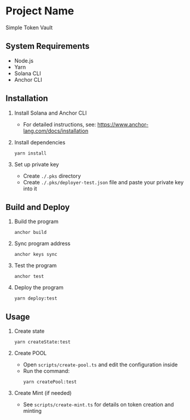 # Project Name

Simple Token Vault

## System Requirements

- Node.js
- Yarn
- Solana CLI
- Anchor CLI

## Installation

1. Install Solana and Anchor CLI
   - For detailed instructions, see: https://www.anchor-lang.com/docs/installation

2. Install dependencies
   ```
   yarn install
   ```

3. Set up private key
   - Create `./.pks` directory
   - Create `./.pks/deployer-test.json` file and paste your private key into it

## Build and Deploy

1. Build the program
   ```
   anchor build
   ```

2. Sync program address
   ```
   anchor keys sync
   ```

3. Test the program
   ```
   anchor test
   ```

4. Deploy the program
   ```
   yarn deploy:test
   ```

## Usage

1. Create state
   ```
   yarn createState:test
   ```

2. Create POOL
   - Open `scripts/create-pool.ts` and edit the configuration inside
   - Run the command:
     ```
     yarn createPool:test
     ```

3. Create Mint (if needed)
   - See `scripts/create-mint.ts` for details on token creation and minting
